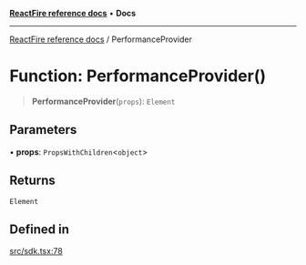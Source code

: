 [**ReactFire reference docs**](../README.md) • **Docs**

***

[ReactFire reference docs](../README.md) / PerformanceProvider

# Function: PerformanceProvider()

> **PerformanceProvider**(`props`): `Element`

## Parameters

• **props**: `PropsWithChildren`\<`object`\>

## Returns

`Element`

## Defined in

[src/sdk.tsx:78](https://github.com/Synapski/reactfire/blob/main/src/sdk.tsx#L78)
